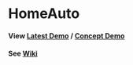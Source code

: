 # HomeAuto
#### View [Latest Demo](http://www.jcbreath.net:8801) / [Concept Demo](http://www.jcbreath.net/webapp) 
#### See [Wiki](https://github.com/JCBreath/SmartHome/wiki)
